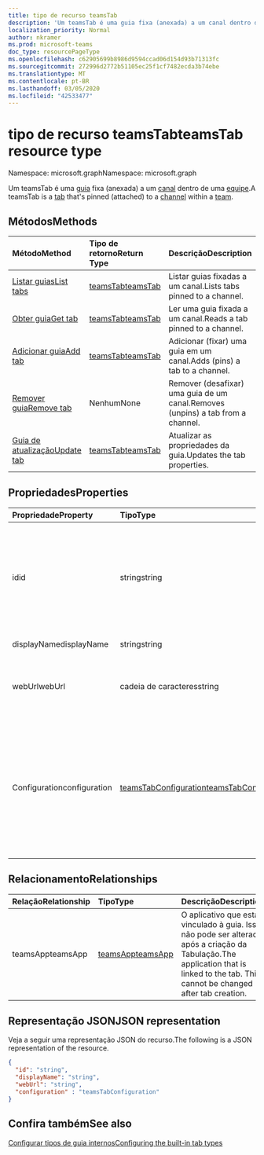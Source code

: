 ```yaml
---
title: tipo de recurso teamsTab
description: 'Um teamsTab é uma guia fixa (anexada) a um canal dentro de uma equipe. '
localization_priority: Normal
author: nkramer
ms.prod: microsoft-teams
doc_type: resourcePageType
ms.openlocfilehash: c62905699b8986d9594ccad06d154d93b71313fc
ms.sourcegitcommit: 272996d2772b51105ec25f1cf7482ecda3b74ebe
ms.translationtype: MT
ms.contentlocale: pt-BR
ms.lasthandoff: 03/05/2020
ms.locfileid: "42533477"
---
```

# <a name="teamstab-resource-type"></a><span data-ttu-id="5271d-103">tipo de recurso teamsTab</span><span class="sxs-lookup"><span data-stu-id="5271d-103">teamsTab resource type</span></span>

<span data-ttu-id="5271d-104">Namespace: microsoft.graph</span><span class="sxs-lookup"><span data-stu-id="5271d-104">Namespace: microsoft.graph</span></span>



<span data-ttu-id="5271d-105">Um teamsTab é uma [guia](../resources/teamstab.md) fixa (anexada) a um [canal](channel.md) dentro de uma [equipe](team.md).</span><span class="sxs-lookup"><span data-stu-id="5271d-105">A teamsTab is a [tab](../resources/teamstab.md) that's pinned (attached) to a [channel](channel.md) within a [team](team.md).</span></span> 

## <a name="methods"></a><span data-ttu-id="5271d-106">Métodos</span><span class="sxs-lookup"><span data-stu-id="5271d-106">Methods</span></span>

| <span data-ttu-id="5271d-107">Método</span><span class="sxs-lookup"><span data-stu-id="5271d-107">Method</span></span>       | <span data-ttu-id="5271d-108">Tipo de retorno</span><span class="sxs-lookup"><span data-stu-id="5271d-108">Return Type</span></span>  |<span data-ttu-id="5271d-109">Descrição</span><span class="sxs-lookup"><span data-stu-id="5271d-109">Description</span></span>|
|:---------------|:--------|:----------|
|[<span data-ttu-id="5271d-110">Listar guias</span><span class="sxs-lookup"><span data-stu-id="5271d-110">List tabs</span></span>](../api/teamstab-list.md) | [<span data-ttu-id="5271d-111">teamsTab</span><span class="sxs-lookup"><span data-stu-id="5271d-111">teamsTab</span></span>](teamstab.md) | <span data-ttu-id="5271d-112">Listar guias fixadas a um canal.</span><span class="sxs-lookup"><span data-stu-id="5271d-112">Lists tabs pinned to a channel.</span></span>|
|[<span data-ttu-id="5271d-113">Obter guia</span><span class="sxs-lookup"><span data-stu-id="5271d-113">Get tab</span></span>](../api/teamstab-get.md) | [<span data-ttu-id="5271d-114">teamsTab</span><span class="sxs-lookup"><span data-stu-id="5271d-114">teamsTab</span></span>](teamstab.md) | <span data-ttu-id="5271d-115">Ler uma guia fixada a um canal.</span><span class="sxs-lookup"><span data-stu-id="5271d-115">Reads a tab pinned to a channel.</span></span>|
|[<span data-ttu-id="5271d-116">Adicionar guia</span><span class="sxs-lookup"><span data-stu-id="5271d-116">Add tab</span></span>](../api/teamstab-add.md) | [<span data-ttu-id="5271d-117">teamsTab</span><span class="sxs-lookup"><span data-stu-id="5271d-117">teamsTab</span></span>](teamstab.md) | <span data-ttu-id="5271d-118">Adicionar (fixar) uma guia em um canal.</span><span class="sxs-lookup"><span data-stu-id="5271d-118">Adds (pins) a tab to a channel.</span></span>|
|[<span data-ttu-id="5271d-119">Remover guia</span><span class="sxs-lookup"><span data-stu-id="5271d-119">Remove tab</span></span>](../api/teamstab-delete.md) | <span data-ttu-id="5271d-120">Nenhum</span><span class="sxs-lookup"><span data-stu-id="5271d-120">None</span></span> | <span data-ttu-id="5271d-121">Remover (desafixar) uma guia de um canal.</span><span class="sxs-lookup"><span data-stu-id="5271d-121">Removes (unpins) a tab from a channel.</span></span>|
|[<span data-ttu-id="5271d-122">Guia de atualização</span><span class="sxs-lookup"><span data-stu-id="5271d-122">Update tab</span></span>](../api/teamstab-update.md) | [<span data-ttu-id="5271d-123">teamsTab</span><span class="sxs-lookup"><span data-stu-id="5271d-123">teamsTab</span></span>](teamstab.md) | <span data-ttu-id="5271d-124">Atualizar as propriedades da guia.</span><span class="sxs-lookup"><span data-stu-id="5271d-124">Updates the tab properties.</span></span>|


## <a name="properties"></a><span data-ttu-id="5271d-125">Propriedades</span><span class="sxs-lookup"><span data-stu-id="5271d-125">Properties</span></span>

|<span data-ttu-id="5271d-126">Propriedade</span><span class="sxs-lookup"><span data-stu-id="5271d-126">Property</span></span>|<span data-ttu-id="5271d-127">Tipo</span><span class="sxs-lookup"><span data-stu-id="5271d-127">Type</span></span>|<span data-ttu-id="5271d-128">Descrição</span><span class="sxs-lookup"><span data-stu-id="5271d-128">Description</span></span>|
|:---------------|:--------|:----------|
|  <span data-ttu-id="5271d-129">id</span><span class="sxs-lookup"><span data-stu-id="5271d-129">id</span></span>              |   <span data-ttu-id="5271d-130">string</span><span class="sxs-lookup"><span data-stu-id="5271d-130">string</span></span>                  |  <span data-ttu-id="5271d-131">Identificador que identifica exclusivamente uma instância específica de uma guia de canal. somente leitura.</span><span class="sxs-lookup"><span data-stu-id="5271d-131">Identifier that uniquely identifies a specific instance of a channel tab. Read only.</span></span>     |
|  <span data-ttu-id="5271d-132">displayName</span><span class="sxs-lookup"><span data-stu-id="5271d-132">displayName</span></span>            |   <span data-ttu-id="5271d-133">string</span><span class="sxs-lookup"><span data-stu-id="5271d-133">string</span></span>                  |  <span data-ttu-id="5271d-134">Nome da guia.</span><span class="sxs-lookup"><span data-stu-id="5271d-134">Name of the tab.</span></span>     |
|  <span data-ttu-id="5271d-135">webUrl</span><span class="sxs-lookup"><span data-stu-id="5271d-135">webUrl</span></span>          |   <span data-ttu-id="5271d-136">cadeia de caracteres</span><span class="sxs-lookup"><span data-stu-id="5271d-136">string</span></span>                  |  <span data-ttu-id="5271d-137">URL de link profundo da instância de guia.</span><span class="sxs-lookup"><span data-stu-id="5271d-137">Deep link url of the tab instance.</span></span> <span data-ttu-id="5271d-138">Somente leitura.</span><span class="sxs-lookup"><span data-stu-id="5271d-138">Read only.</span></span>     |
|  <span data-ttu-id="5271d-139">Configuration</span><span class="sxs-lookup"><span data-stu-id="5271d-139">configuration</span></span>        |   [<span data-ttu-id="5271d-140">teamsTabConfiguration</span><span class="sxs-lookup"><span data-stu-id="5271d-140">teamsTabConfiguration</span></span>](teamstabconfiguration.md) |  <span data-ttu-id="5271d-141">Contêiner para configurações personalizadas aplicadas a uma guia. A guia é considerada configurada somente quando essa propriedade é definida.</span><span class="sxs-lookup"><span data-stu-id="5271d-141">Container for custom settings applied to a tab. The tab is considered configured only once this property is set.</span></span>     |

## <a name="relationships"></a><span data-ttu-id="5271d-142">Relacionamento</span><span class="sxs-lookup"><span data-stu-id="5271d-142">Relationships</span></span>

| <span data-ttu-id="5271d-143">Relação</span><span class="sxs-lookup"><span data-stu-id="5271d-143">Relationship</span></span> | <span data-ttu-id="5271d-144">Tipo</span><span class="sxs-lookup"><span data-stu-id="5271d-144">Type</span></span>   | <span data-ttu-id="5271d-145">Descrição</span><span class="sxs-lookup"><span data-stu-id="5271d-145">Description</span></span> |
|:---------------|:--------|:----------|
|<span data-ttu-id="5271d-146">teamsApp</span><span class="sxs-lookup"><span data-stu-id="5271d-146">teamsApp</span></span>|[<span data-ttu-id="5271d-147">teamsApp</span><span class="sxs-lookup"><span data-stu-id="5271d-147">teamsApp</span></span>](teamsapp.md) | <span data-ttu-id="5271d-148">O aplicativo que está vinculado à guia. Isso não pode ser alterado após a criação da Tabulação.</span><span class="sxs-lookup"><span data-stu-id="5271d-148">The application that is linked to the tab. This cannot be changed after tab creation.</span></span> |

## <a name="json-representation"></a><span data-ttu-id="5271d-149">Representação JSON</span><span class="sxs-lookup"><span data-stu-id="5271d-149">JSON representation</span></span>

<span data-ttu-id="5271d-150">Veja a seguir uma representação JSON do recurso.</span><span class="sxs-lookup"><span data-stu-id="5271d-150">The following is a JSON representation of the resource.</span></span>


<!-- {
  "blockType": "resource",
  "baseType": "microsoft.graph.entity",
  "@odata.type": "microsoft.graph.teamsTab"
}-->

```json
{  
  "id": "string",
  "displayName": "string",
  "webUrl": "string",
  "configuration" : "teamsTabConfiguration"
}

```

<!-- uuid: 8fcb5dbc-d5aa-4681-8e31-b001d5168d79
2015-10-25 14:57:30 UTC -->
<!-- {
  "type": "#page.annotation",
  "description": "teamsTab resource",
  "keywords": "",
  "section": "documentation",
  "tocPath": ""
}-->

## <a name="see-also"></a><span data-ttu-id="5271d-151">Confira também</span><span class="sxs-lookup"><span data-stu-id="5271d-151">See also</span></span>

[<span data-ttu-id="5271d-152">Configurar tipos de guia internos</span><span class="sxs-lookup"><span data-stu-id="5271d-152">Configuring the built-in tab types</span></span>](/graph/teams-configuring-builtin-tabs)
